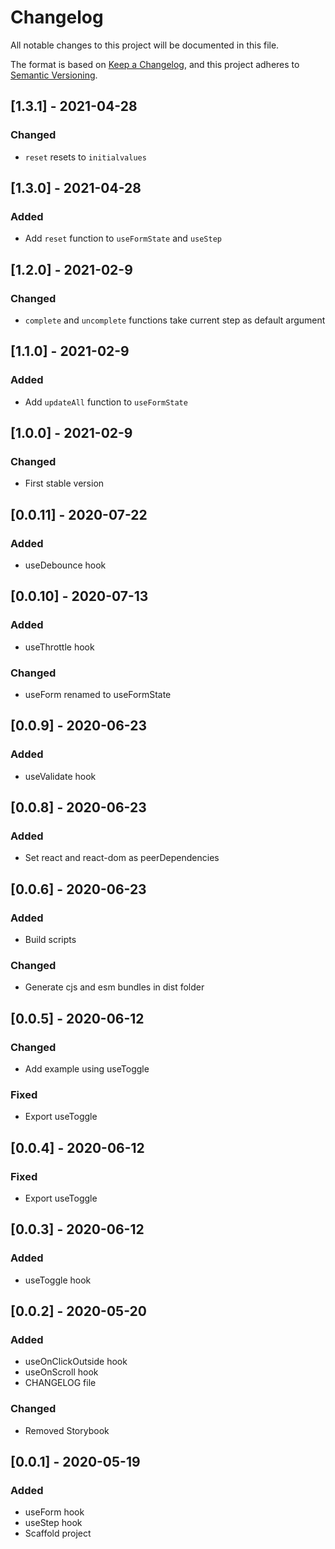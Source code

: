 # Changelog

All notable changes to this project will be documented in this file.

The format is based on [Keep a Changelog](https://keepachangelog.com/en/1.0.0/),
and this project adheres to
[Semantic Versioning](https://semver.org/spec/v2.0.0.html).

## [1.3.1] - 2021-04-28

### Changed

- `reset` resets to `initialvalues`

## [1.3.0] - 2021-04-28

### Added

- Add `reset` function to `useFormState` and `useStep`

## [1.2.0] - 2021-02-9

### Changed

- `complete` and `uncomplete` functions take current step as default argument

## [1.1.0] - 2021-02-9

### Added

- Add `updateAll` function to `useFormState`

## [1.0.0] - 2021-02-9

### Changed

- First stable version

## [0.0.11] - 2020-07-22

### Added

- useDebounce hook

## [0.0.10] - 2020-07-13

### Added

- useThrottle hook

### Changed

- useForm renamed to useFormState

## [0.0.9] - 2020-06-23

### Added

- useValidate hook

## [0.0.8] - 2020-06-23

### Added

- Set react and react-dom as peerDependencies

## [0.0.6] - 2020-06-23

### Added

- Build scripts

### Changed

- Generate cjs and esm bundles in dist folder

## [0.0.5] - 2020-06-12

### Changed

- Add example using useToggle

### Fixed

- Export useToggle

## [0.0.4] - 2020-06-12

### Fixed

- Export useToggle

## [0.0.3] - 2020-06-12

### Added

- useToggle hook

## [0.0.2] - 2020-05-20

### Added

- useOnClickOutside hook
- useOnScroll hook
- CHANGELOG file

### Changed

- Removed Storybook

## [0.0.1] - 2020-05-19

### Added

- useForm hook
- useStep hook
- Scaffold project
